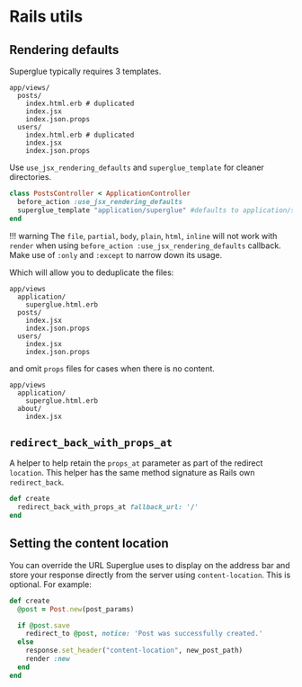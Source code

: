 # Rails utils


## Rendering defaults

Superglue typically requires 3 templates.

```
app/views/
  posts/
    index.html.erb # duplicated
    index.jsx
    index.json.props
  users/
    index.html.erb # duplicated
    index.jsx
    index.json.props
```

Use `use_jsx_rendering_defaults` and `superglue_template` for cleaner
directories.

```ruby
class PostsController < ApplicationController
  before_action :use_jsx_rendering_defaults
  superglue_template "application/superglue" #defaults to application/superglue
end
```

!!! warning
    The `file`, `partial`, `body`, `plain`, `html`, `inline` will not work with
    `render` when using `before_action :use_jsx_rendering_defaults` callback. Make use of
    `:only` and `:except` to narrow down its usage.

Which will allow you to deduplicate the files:

```
app/views
  application/
    superglue.html.erb
  posts/
    index.jsx
    index.json.props
  users/
    index.jsx
    index.json.props
```

and omit `props` files for cases when there is no content.

```
app/views
  application/
    superglue.html.erb
  about/
    index.jsx
```

## `redirect_back_with_props_at`

A helper to help retain the `props_at` parameter as part of the redirect `location`.
This helper has the same method signature as Rails own `redirect_back`.

```ruby
def create
  redirect_back_with_props_at fallback_url: '/'
end
```


## Setting the content location

You can override the URL Superglue uses to display on the address bar and
store your response directly from the server using `content-location`. This
is optional. For example:

```ruby
def create
  @post = Post.new(post_params)

  if @post.save
    redirect_to @post, notice: 'Post was successfully created.'
  else
    response.set_header("content-location", new_post_path)
    render :new
  end
end
```



